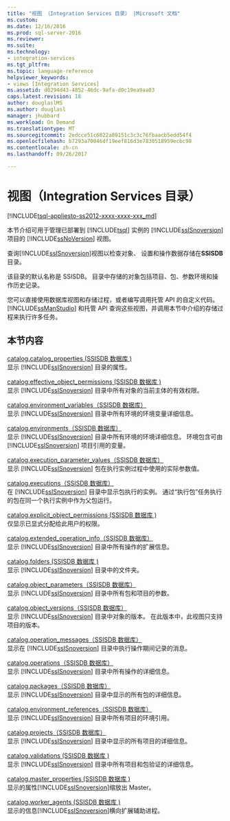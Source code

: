 ```yaml
---
title: "视图 （Integration Services 目录） |Microsoft 文档"
ms.custom: 
ms.date: 12/16/2016
ms.prod: sql-server-2016
ms.reviewer: 
ms.suite: 
ms.technology:
- integration-services
ms.tgt_pltfrm: 
ms.topic: language-reference
helpviewer_keywords:
- views [Integration Services]
ms.assetid: d0294d43-4852-46dc-9afa-d0c19ea9aa03
caps.latest.revision: 18
author: douglaslMS
ms.author: douglasl
manager: jhubbard
ms.workload: On Demand
ms.translationtype: MT
ms.sourcegitcommit: 2edcce51c6822a89151c3c3c76fbaacb5edd54f4
ms.openlocfilehash: b7293a70046df19eef816d3e7830518959ecbc98
ms.contentlocale: zh-cn
ms.lasthandoff: 09/26/2017

---
```

# <a name="views-integration-services-catalog"></a>视图（Integration Services 目录）
[!INCLUDE[tsql-appliesto-ss2012-xxxx-xxxx-xxx_md](../../includes/tsql-appliesto-ss2012-xxxx-xxxx-xxx-md.md)]

  本节介绍可用于管理已部署到 [!INCLUDE[tsql](../../includes/tsql-md.md)] 实例的 [!INCLUDE[ssISnoversion](../../includes/ssisnoversion-md.md)] 项目的 [!INCLUDE[ssNoVersion](../../includes/ssnoversion-md.md)] 视图。  
  
 查询[!INCLUDE[ssISnoversion](../../includes/ssisnoversion-md.md)]视图以检查对象、 设置和操作数据存储在**SSISDB**目录。  
  
 该目录的默认名称是 SSISDB。 目录中存储的对象包括项目、包、参数环境和操作历史记录。  
  
 您可以直接使用数据库视图和存储过程，或者编写调用托管 API 的自定义代码。 [!INCLUDE[ssManStudio](../../includes/ssmanstudio-md.md)] 和托管 API 查询这些视图，并调用本节中介绍的存储过程来执行许多任务。  
  
## <a name="in-this-section"></a>本节内容  
 [catalog.catalog_properties &#40;SSISDB 数据库 &#41;](../../integration-services/system-views/catalog-catalog-properties-ssisdb-database.md)  
 显示 [!INCLUDE[ssISnoversion](../../includes/ssisnoversion-md.md)] 目录的属性。  
  
 [catalog.effective_object_permissions &#40;SSISDB 数据库 &#41;](../../integration-services/system-views/catalog-effective-object-permissions-ssisdb-database.md)  
 显示 [!INCLUDE[ssISnoversion](../../includes/ssisnoversion-md.md)] 目录中所有对象的当前主体的有效权限。  
  
 [catalog.environment_variables（SSISDB 数据库）](../../integration-services/system-views/catalog-environment-variables-ssisdb-database.md)  
 显示 [!INCLUDE[ssISnoversion](../../includes/ssisnoversion-md.md)] 目录中所有环境的环境变量详细信息。  
  
 [catalog.environments（SSISDB 数据库）](../../integration-services/system-views/catalog-environments-ssisdb-database.md)  
 显示 [!INCLUDE[ssISnoversion](../../includes/ssisnoversion-md.md)] 目录中所有环境的环境详细信息。 环境包含可由 [!INCLUDE[ssISnoversion](../../includes/ssisnoversion-md.md)] 项目引用的变量。  
  
 [catalog.execution_parameter_values（SSISDB 数据库）](../../integration-services/system-views/catalog-execution-parameter-values-ssisdb-database.md)  
 显示 [!INCLUDE[ssISnoversion](../../includes/ssisnoversion-md.md)] 包在执行实例过程中使用的实际参数值。  
  
 [catalog.executions（SSISDB 数据库）](../../integration-services/system-views/catalog-executions-ssisdb-database.md)  
 在 [!INCLUDE[ssISnoversion](../../includes/ssisnoversion-md.md)] 目录中显示包执行的实例。 通过“执行包”任务执行的包在同一个执行实例中作为父包运行。  
  
 [catalog.explicit_object_permissions &#40;SSISDB 数据库 &#41;](../../integration-services/system-views/catalog-explicit-object-permissions-ssisdb-database.md)  
 仅显示已显式分配给此用户的权限。  
  
 [catalog.extended_operation_info（SSISDB 数据库）](../../integration-services/system-views/catalog-extended-operation-info-ssisdb-database.md)  
 显示 [!INCLUDE[ssISnoversion](../../includes/ssisnoversion-md.md)] 目录中所有操作的扩展信息。  
  
 [catalog.folders &#40;SSISDB 数据库 &#41;](../../integration-services/system-views/catalog-folders-ssisdb-database.md)  
 显示 [!INCLUDE[ssISnoversion](../../includes/ssisnoversion-md.md)] 目录中的文件夹。  
  
 [catalog.object_parameters（SSISDB 数据库）](../../integration-services/system-views/catalog-object-parameters-ssisdb-database.md)  
 显示 [!INCLUDE[ssISnoversion](../../includes/ssisnoversion-md.md)] 目录中所有包和项目的参数。  
  
 [catalog.object_versions（SSISDB 数据库）](../../integration-services/system-views/catalog-object-versions-ssisdb-database.md)  
 显示 [!INCLUDE[ssISnoversion](../../includes/ssisnoversion-md.md)] 目录中对象的版本。 在此版本中，此视图只支持项目的版本。  
  
 [catalog.operation_messages（SSISDB 数据库）](../../integration-services/system-views/catalog-operation-messages-ssisdb-database.md)  
 显示在 [!INCLUDE[ssISnoversion](../../includes/ssisnoversion-md.md)] 目录中执行操作期间记录的消息。  
  
 [catalog.operations（SSISDB 数据库）](../../integration-services/system-views/catalog-operations-ssisdb-database.md)  
 显示 [!INCLUDE[ssISnoversion](../../includes/ssisnoversion-md.md)] 目录中所有操作的详细信息。  
  
 [catalog.packages（SSISDB 数据库）](../../integration-services/system-views/catalog-packages-ssisdb-database.md)  
 显示 [!INCLUDE[ssISnoversion](../../includes/ssisnoversion-md.md)] 目录中显示的所有包的详细信息。  
  
 [catalog.environment_references（SSISDB 数据库）](../../integration-services/system-views/catalog-environment-references-ssisdb-database.md)  
 显示 [!INCLUDE[ssISnoversion](../../includes/ssisnoversion-md.md)] 目录中所有项目的环境引用。  
  
 [catalog.projects（SSISDB 数据库）](../../integration-services/system-views/catalog-projects-ssisdb-database.md)  
 显示 [!INCLUDE[ssISnoversion](../../includes/ssisnoversion-md.md)] 目录中显示的所有项目的详细信息。  
  
 [catalog.validations &#40;SSISDB 数据库 &#41;](../../integration-services/system-views/catalog-validations-ssisdb-database.md)  
 显示 [!INCLUDE[ssISnoversion](../../includes/ssisnoversion-md.md)] 目录中所有项目和包验证的详细信息。  
  
[catalog.master_properties &#40;SSISDB 数据库 &#41;](../../integration-services/system-views/catalog-master-properties-ssisdb-database.md)  
显示的属性[!INCLUDE[ssISnoversion](../../includes/ssisnoversion-md.md)]缩放出 Master。

[catalog.worker_agents &#40;SSISDB 数据库 &#41;](../../integration-services/system-views/catalog-worker-agents-ssisdb-database.md)  
显示的信息[!INCLUDE[ssISnoversion](../../includes/ssisnoversion-md.md)]横向扩展辅助进程。  

